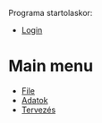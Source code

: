 Programa startolaskor: 

- [Login](camp2_hu/d/login.md)



# Main menu

- [File](camp2_hu/x/x.md)
- [Adatok](camp2_hu/m/m.md)
- [Tervezés](camp2_hu/p1/p1.md)
